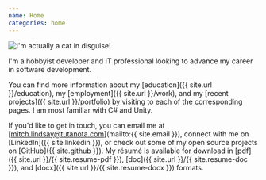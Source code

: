 ```yaml
---
name: Home
categories: home
---
```


<img src="{{ site.url }}/{{ site.picture }}" alt="I'm actually a cat in disguise!" class="img-rounded">

I'm a hobbyist developer and IT professional looking to advance my career in
software development.

You can find more information about my [education]({{ site.url }}/education),
my [employment]({{ site.url }}/work), and my [recent projects]({{ site.url }}/portfolio) by
visiting to each of the corresponding pages. I am most familiar with C# and Unity.

If you'd like to get in touch, you can email me at [mitch.lindsay@tutanota.com](mailto:{{ site.email }}),
connect with me on [LinkedIn]({{ site.linkedin }}), or check out some of my open source
projects on [GitHub]({{ site.github }}). My résumé is available for download in [pdf]({{ site.url }}/{{ site.resume-pdf }}),
 [doc]({{ site.url }}/{{ site.resume-doc }}), and [docx]({{ site.url }}/{{ site.resume-docx }}) formats.
